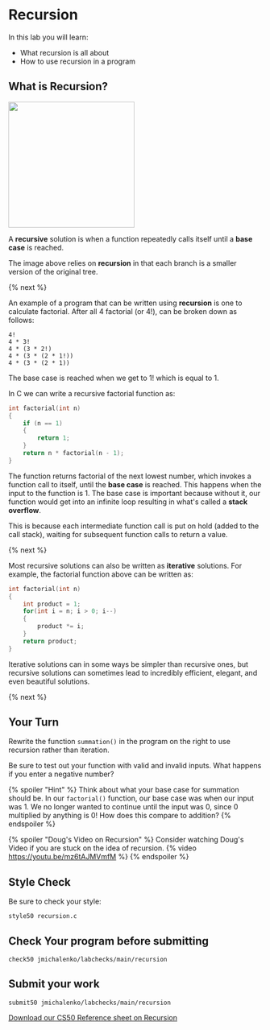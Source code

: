 # Recursion

In this lab you will learn:

- What recursion is all about
- How to use recursion in a program

## What is Recursion?

<img src="https://upload.wikimedia.org/wikipedia/commons/f/f7/RecursiveTree.JPG" width="250">

A **recursive** solution is when a function repeatedly calls itself until a **base case** is reached.

The image above relies on **recursion** in that each branch is a smaller version of the original tree.

{% next %}

An example of a program that can be written using **recursion** is one to calculate factorial. After all 4 factorial (or 4!), can be broken down as follows:

```
4!
4 * 3!
4 * (3 * 2!)
4 * (3 * (2 * 1!))
4 * (3 * (2 * 1))
```

The base case is reached when we get to 1! which is equal to 1.

In C we can write a recursive factorial function as:

```c
int factorial(int n)
{
    if (n == 1)
    {
        return 1;
    }
    return n * factorial(n - 1);
}
```

The function returns factorial of the next lowest number, which invokes a function call to itself, until the **base case** is reached. This happens when the input to the function is 1. The base case is important because without it, our function would get into an infinite loop resulting in what's called a **stack overflow**.

This is because each intermediate function call is put on hold (added to the call stack), waiting for subsequent function calls to return a value. 

{% next %}

Most recursive solutions can also be written as **iterative** solutions. For example, the factorial function above can be written as:

```c
int factorial(int n)
{
    int product = 1;
    for(int i = n; i > 0; i--)
    {
        product *= i;
    }
    return product;
}
```

Iterative solutions can in some ways be simpler than recursive ones, but recursive solutions can sometimes lead to incredibly efficient, elegant, and even beautiful solutions. 

{% next %}

## Your Turn

Rewrite the function `summation()` in the program on the right to use recursion rather than iteration.

Be sure to test out your function with valid and invalid inputs. What happens if you enter a negative number?

{% spoiler "Hint" %}
Think about what your base case for summation should be. In our `factorial()` function, our base case was when our input was 1. We no longer wanted to continue until the input was 0, since 0 multiplied by anything is 0! How does this compare to addition?
{% endspoiler %}

{% spoiler "Doug's Video on Recursion" %}
Consider watching Doug's Video if you are stuck on the idea of recursion.
{% video https://youtu.be/mz6tAJMVmfM %}
{% endspoiler %}

## Style Check
Be sure to check your style:

```
style50 recursion.c
```
## Check Your program before submitting
```
check50 jmichalenko/labchecks/main/recursion
```
## Submit your work
```
submit50 jmichalenko/labchecks/main/recursion
```

[Download our CS50 Reference sheet on Recursion](https://cs50.harvard.edu/ap/2020/assets/pdfs/recursion.pdf)
